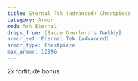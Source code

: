 ```yaml
---
title: Eternal Tek (advanced) Chestpiece
category: Armor
mod: Ark Eternal
drops_from: [Bacon Overlord's Dadddy]
armor_set: Eternal Tek (advanced)
armor_type: Chestpiece
max_armor: 12996
---
```


2x fortitude bonus
